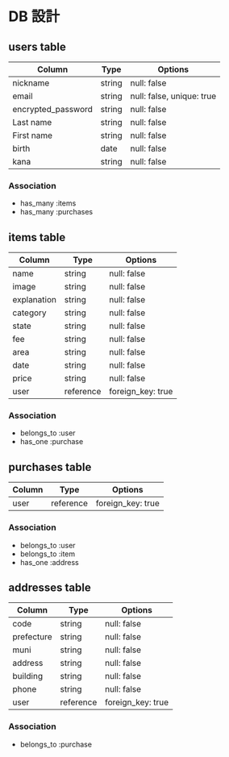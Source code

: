 # DB 設計

## users table

| Column             | Type        | Options                      |
|--------------------|-------------|------------------------------|
| nickname           | string      | null: false                  |
| email              | string      | null: false, unique: true    |
| encrypted_password | string      | null: false                  |
| Last name               | string      | null: false                  |
| First name               | string      | null: false                  |
| birth              | date        | null: false                  |
| kana               | string      | null: false                  |

### Association

* has_many :items
* has_many :purchases

## items table

| Column        | Type        | Options             |
|---------------|-------------|---------------------|
| name          | string      | null: false         |
| image         | string      | null: false         |
| explanation   | string      | null: false         |
| category      | string      | null: false         |
| state         | string      | null: false         |
| fee           | string      | null: false         |
| area          | string      | null: false         |
| date          | string      | null: false         |
| price         | string      | null: false         |
| user          | reference   | foreign_key: true   |

### Association

- belongs_to :user
- has_one :purchase

## purchases table

| Column      | Type         | Options              |
|-------------|--------------|----------------------|
| user        | reference    | foreign_key: true    |

### Association

- belongs_to :user
- belongs_to :item
- has_one    :address

## addresses table

| Column      | Type         | Options             |
|-------------|--------------|---------------------|
| code        | string       | null: false         |
| prefecture  | string       | null: false         |
| muni        | string       | null: false         |
| address     | string       | null: false         |
| building    | string       | null: false         |
| phone       | string       | null: false         |
| user        | reference    | foreign_key: true   |

### Association

- belongs_to :purchase